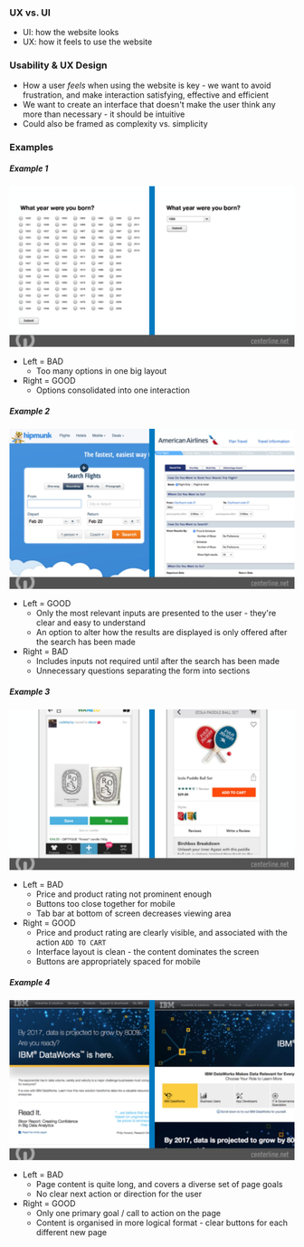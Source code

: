 ### UX vs. UI
- UI: how the website looks
- UX: how it feels to use the website

### Usability & UX Design
- How a user _feels_ when using the website is key - we want to avoid frustration, and make interaction satisfying, effective and efficient
- We want to create an interface that doesn't make the user think any more than necessary - it should be intuitive
- Could also be framed as complexity vs. simplicity

### Examples

##### Example 1
![Example 1](ex1.jpg)
- Left = BAD
  - Too many options in one big layout
- Right = GOOD
  - Options consolidated into one interaction

##### Example 2
![Example 2](ex2.jpg)
- Left = GOOD
  - Only the most relevant inputs are presented to the user - they're clear and easy to understand
  - An option to alter how the results are displayed is only offered after the search has been made
- Right = BAD
  - Includes inputs not required until after the search has been made
  - Unnecessary questions separating the form into sections

##### Example 3
![Example 3](ex3.jpg)
- Left = BAD
  - Price and product rating not prominent enough
  - Buttons too close together for mobile
  - Tab bar at bottom of screen decreases viewing area
- Right = GOOD
  - Price and product rating are clearly visible, and associated with the action `ADD TO CART`
  - Interface layout is clean - the content dominates the screen
  - Buttons are appropriately spaced for mobile

##### Example 4
![Example 4](ex4.jpg)
- Left = BAD
  - Page content is quite long, and covers a diverse set of page goals
  - No clear next action or direction for the user
- Right = GOOD
  - Only one primary goal / call to action on the page
  - Content is organised in more logical format - clear buttons for each different new page
